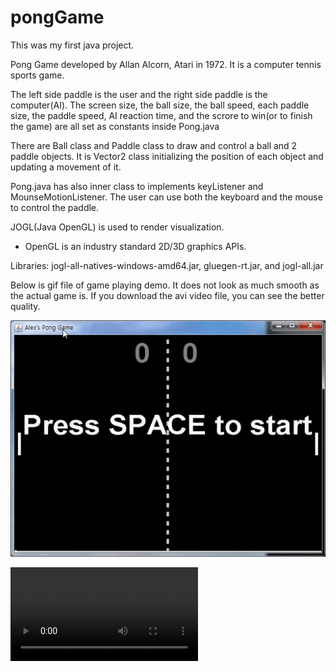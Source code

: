 # pongGame
This was my first java project.

Pong Game developed by Allan Alcorn, Atari in 1972.
It is a computer tennis sports game.

The left side paddle is the user and the right side paddle is the computer(AI).
The screen size, the ball size, the ball speed, each paddle size, the paddle speed, AI reaction time,
and the scrore to win(or to finish the game) are all set as constants inside Pong.java

There are Ball class and Paddle class to draw and control a ball and 2 paddle objects.
It is Vector2 class initializing the position of each object and updating a movement of it.

Pong.java has also inner class to implements keyListener and MounseMotionListener.
The user can use both the keyboard and the mouse to control the paddle.

JOGL(Java OpenGL) is used to render visualization.
* OpenGL is an industry standard 2D/3D graphics APIs.

Libraries: jogl-all-natives-windows-amd64.jar, gluegen-rt.jar, and jogl-all.jar 

Below is gif file of game playing demo. It does not look as much smooth as the actual game is.
If you download the avi video file, you can see the better quality.

![gif file](https://raw.githubusercontent.com/alexpark90/pongGame/master/pongPlay.gif)

![click here to download video](https://raw.githubusercontent.com/alexpark90/pongGame/master/pongPlay.avi)
